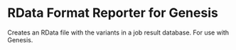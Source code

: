 # RData Format Reporter for Genesis

Creates an RData file with the variants in a job result database. For use with Genesis.
